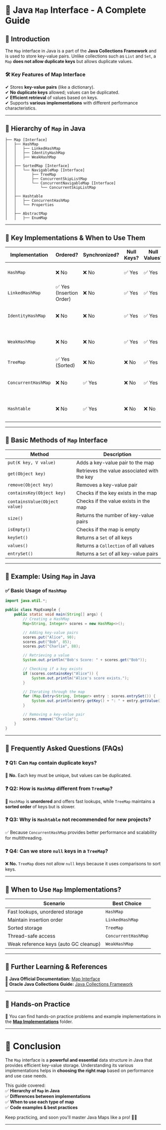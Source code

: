 

# **📌 Java `Map` Interface - A Complete Guide**  

## 🔹 **Introduction**  
The `Map` interface in Java is a part of the **Java Collections Framework** and is used to store key-value pairs. Unlike collections such as `List` and `Set`, a `Map` **does not allow duplicate keys** but allows duplicate values.  

### 🛠 **Key Features of Map Interface**  
✔ Stores **key-value pairs** (like a dictionary).  
✔ **No duplicate keys** allowed; values can be duplicated.  
✔ **Efficient retrieval** of values based on keys.  
✔ Supports **various implementations** with different performance characteristics.  

---

## 🔹 **Hierarchy of `Map` in Java**  

```
├── Map [Interface]
│   ├── HashMap
│   │   ├── LinkedHashMap
│   │   ├── IdentityHashMap
│   │   ├── WeakHashMap
│   │
│   ├── SortedMap [Interface]
│   │   └── NavigableMap [Interface]
│   │       ├── TreeMap
│   │       ├── ConcurrentSkipListMap
│   │       └── ConcurrentNavigableMap [Interface]
│   │           └── ConcurrentSkipListMap
│   │
│   ├── Hashtable
│   │   ├── ConcurrentHashMap
│   │   └── Properties
│   │
│   ├── AbstractMap
│   │   ├── EnumMap
```

---

## 🔹 **Key Implementations & When to Use Them**  

| Implementation | Ordered? | Synchronized? | Null Keys? | Null Values? | Use Case |
|--------------|------------|--------------|------------|------------|------------|
| `HashMap` | ❌ No | ❌ No | ✅ Yes | ✅ Yes | Fastest lookup, general-purpose use |
| `LinkedHashMap` | ✅ Yes (Insertion Order) | ❌ No | ✅ Yes | ✅ Yes | Maintain order of insertion |
| `IdentityHashMap` | ❌ No | ❌ No | ✅ Yes | ✅ Yes | Uses reference equality (`==`) instead of `.equals()` |
| `WeakHashMap` | ❌ No | ❌ No | ✅ Yes | ✅ Yes | Automatically removes entries if keys are garbage collected |
| `TreeMap` | ✅ Yes (Sorted) | ❌ No | ❌ No | ✅ Yes | Sorted key-value storage |
| `ConcurrentHashMap` | ❌ No | ✅ Yes | ❌ No | ✅ Yes | Thread-safe, high performance in multi-threaded applications |
| `Hashtable` | ❌ No | ✅ Yes | ❌ No | ❌ No | Legacy thread-safe map, replaced by `ConcurrentHashMap` |

---

## 🔹 **Basic Methods of `Map` Interface**  

| Method | Description |
|--------|------------|
| `put(K key, V value)` | Adds a key-value pair to the map |
| `get(Object key)` | Retrieves the value associated with the key |
| `remove(Object key)` | Removes a key-value pair |
| `containsKey(Object key)` | Checks if the key exists in the map |
| `containsValue(Object value)` | Checks if the value exists in the map |
| `size()` | Returns the number of key-value pairs |
| `isEmpty()` | Checks if the map is empty |
| `keySet()` | Returns a `Set` of all keys |
| `values()` | Returns a `Collection` of all values |
| `entrySet()` | Returns a `Set` of all key-value pairs |

---

## 🔹 **Example: Using `Map` in Java**  

### ✅ **Basic Usage of `HashMap`**  

```java
import java.util.*;

public class MapExample {
    public static void main(String[] args) {
        // Creating a HashMap
        Map<String, Integer> scores = new HashMap<>();

        // Adding key-value pairs
        scores.put("Alice", 90);
        scores.put("Bob", 85);
        scores.put("Charlie", 88);

        // Retrieving a value
        System.out.println("Bob's Score: " + scores.get("Bob"));

        // Checking if a key exists
        if (scores.containsKey("Alice")) {
            System.out.println("Alice's score exists.");
        }

        // Iterating through the map
        for (Map.Entry<String, Integer> entry : scores.entrySet()) {
            System.out.println(entry.getKey() + ": " + entry.getValue());
        }

        // Removing a key-value pair
        scores.remove("Charlie");
    }
}
```

---

## 🔹 **Frequently Asked Questions (FAQs)**  

### ❓ **Q1: Can `Map` contain duplicate keys?**  
🚀 **No.** Each key must be unique, but values can be duplicated.  

### ❓ **Q2: How is `HashMap` different from `TreeMap`?**  
📌 `HashMap` is **unordered** and offers fast lookups, while `TreeMap` maintains a **sorted order** of keys but is slower.  

### ❓ **Q3: Why is `Hashtable` not recommended for new projects?**  
✅ Because `ConcurrentHashMap` provides better performance and scalability for multithreading.  

### ❓ **Q4: Can we store `null` keys in a `TreeMap`?**  
❌ **No.** `TreeMap` does not allow `null` keys because it uses comparisons to sort keys.  

---

## 🔹 **When to Use `Map` Implementations?**  

| Scenario | Best Choice |
|------------|------------|
| Fast lookups, unordered storage | `HashMap` |
| Maintain insertion order | `LinkedHashMap` |
| Sorted storage | `TreeMap` |
| Thread-safe access | `ConcurrentHashMap` |
| Weak reference keys (auto GC cleanup) | `WeakHashMap` |

---

## 🔹 **Further Learning & References**  

🔗 **Java Official Documentation:** [Map Interface](https://docs.oracle.com/javase/8/docs/api/java/util/Map.html)  
🔗 **Oracle Java Collections Guide:** [Java Collections Framework](https://docs.oracle.com/javase/tutorial/collections/)  

---

## 📂 **Hands-on Practice**  

📌 You can find hands-on practice problems and example implementations in the **[Map Implementations](./Map_Implementations)** folder.  

---

# 🚀 **Conclusion**  
The `Map` interface is a **powerful and essential** data structure in Java that provides efficient key-value storage. Understanding its various implementations helps in **choosing the right map** based on performance and use case needs.  

This guide covered:  
✅ **Hierarchy of `Map` in Java**  
✅ **Differences between implementations**  
✅ **When to use each type of map**  
✅ **Code examples & best practices**  

Keep practicing, and soon you'll master Java Maps like a pro! 🚀🔥  

---
